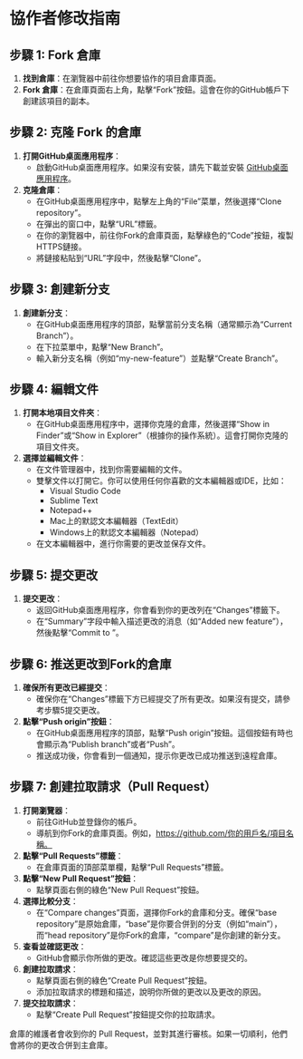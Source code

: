 # 協作者修改指南

## 步驟 1: Fork 倉庫
1. **找到倉庫**：在瀏覽器中前往你想要協作的項目倉庫頁面。
2. **Fork 倉庫**：在倉庫頁面右上角，點擊“Fork”按鈕。這會在你的GitHub帳戶下創建該項目的副本。

## 步驟 2: 克隆 Fork 的倉庫
1. **打開GitHub桌面應用程序**：
   - 啟動GitHub桌面應用程序。如果沒有安裝，請先下載並安裝 [GitHub桌面應用程序](https://desktop.github.com/)。
2. **克隆倉庫**：
   - 在GitHub桌面應用程序中，點擊左上角的“File”菜單，然後選擇“Clone repository”。
   - 在彈出的窗口中，點擊“URL”標籤。
   - 在你的瀏覽器中，前往你Fork的倉庫頁面，點擊綠色的“Code”按鈕，複製HTTPS鏈接。
   - 將鏈接粘貼到“URL”字段中，然後點擊“Clone”。

## 步驟 3: 創建新分支
1. **創建新分支**：
   - 在GitHub桌面應用程序的頂部，點擊當前分支名稱（通常顯示為“Current Branch”）。
   - 在下拉菜單中，點擊“New Branch”。
   - 輸入新分支名稱（例如“my-new-feature”）並點擊“Create Branch”。

## 步驟 4: 編輯文件
1. **打開本地項目文件夾**：
   - 在GitHub桌面應用程序中，選擇你克隆的倉庫，然後選擇“Show in Finder”或“Show in Explorer”（根據你的操作系統）。這會打開你克隆的項目文件夾。
2. **選擇並編輯文件**：
   - 在文件管理器中，找到你需要編輯的文件。
   - 雙擊文件以打開它。你可以使用任何你喜歡的文本編輯器或IDE，比如：
     - Visual Studio Code
     - Sublime Text
     - Notepad++
     - Mac上的默認文本編輯器（TextEdit）
     - Windows上的默認文本編輯器（Notepad）
   - 在文本編輯器中，進行你需要的更改並保存文件。

## 步驟 5: 提交更改
1. **提交更改**：
   - 返回GitHub桌面應用程序，你會看到你的更改列在“Changes”標籤下。
   - 在“Summary”字段中輸入描述更改的消息（如“Added new feature”），然後點擊“Commit to <your-branch-name>”。

## 步驟 6: 推送更改到Fork的倉庫
1. **確保所有更改已經提交**：
   - 確保你在“Changes”標籤下方已經提交了所有更改。如果沒有提交，請參考步驟5提交更改。
2. **點擊“Push origin”按鈕**：
   - 在GitHub桌面應用程序的頂部，點擊“Push origin”按鈕。這個按鈕有時也會顯示為“Publish branch”或者“Push”。
   - 推送成功後，你會看到一個通知，提示你更改已成功推送到遠程倉庫。

## 步驟 7: 創建拉取請求（Pull Request）
1. **打開瀏覽器**：
   - 前往GitHub並登錄你的帳戶。
   - 導航到你Fork的倉庫頁面。例如，https://github.com/你的用戶名/項目名稱。
2. **點擊“Pull Requests”標籤**：
   - 在倉庫頁面的頂部菜單欄，點擊“Pull Requests”標籤。
3. **點擊“New Pull Request”按鈕**：
   - 點擊頁面右側的綠色“New Pull Request”按鈕。
4. **選擇比較分支**：
   - 在“Compare changes”頁面，選擇你Fork的倉庫和分支。確保“base repository”是原始倉庫，“base”是你要合併到的分支（例如“main”），而“head repository”是你Fork的倉庫，“compare”是你創建的新分支。
5. **查看並確認更改**：
   - GitHub會顯示你所做的更改。確認這些更改是你想要提交的。
6. **創建拉取請求**：
   - 點擊頁面右側的綠色“Create Pull Request”按鈕。
   - 添加拉取請求的標題和描述，說明你所做的更改以及更改的原因。
7. **提交拉取請求**：
   - 點擊“Create Pull Request”按鈕提交你的拉取請求。

倉庫的維護者會收到你的 Pull Request，並對其進行審核。如果一切順利，他們會將你的更改合併到主倉庫。
